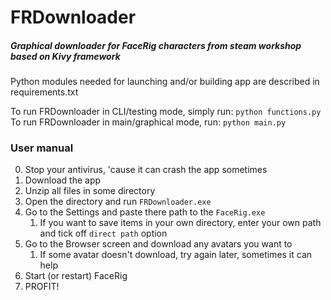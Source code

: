 # FRDownloader
##### Graphical downloader for FaceRig characters from steam workshop based on Kivy framework

Python modules needed for launching and/or building app are described in requirements.txt

To run FRDownloader in CLI/testing mode, simply run: `python functions.py`
To run FRDownloader in main/graphical mode, run: `python main.py`

### User manual

0. Stop your antivirus, 'cause it can crash the app sometimes
1. Download the app
2. Unzip all files in some directory
3. Open the directory and run `FRDownloader.exe`
4. Go to the Settings and paste there path to the `FaceRig.exe`
   1. If you want to save items in your own directory, enter your own path and tick off `direct path` option
5. Go to the Browser screen and download any avatars you want to
   1. If some avatar doesn't download, try again later, sometimes it can help
6. Start (or restart) FaceRig
7. PROFIT!
